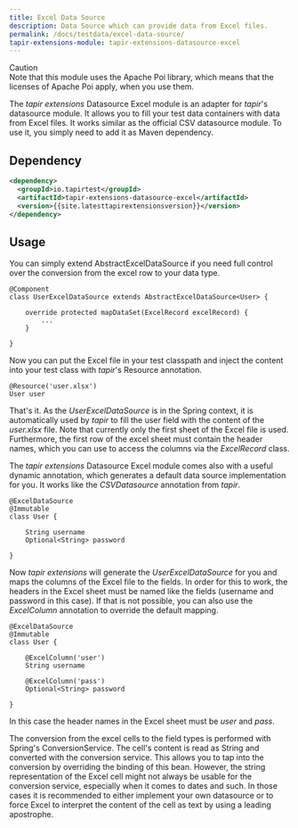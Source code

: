 ```yaml
---
title: Excel Data Source
description: Data Source which can provide data from Excel files.
permalink: /docs/testdata/excel-data-source/
tapir-extensions-module: tapir-extensions-datasource-excel
---
```


<div class="panel panel-warning">
  <div class="panel-heading">
    <div class="panel-title"><span class="fas fa-exclamation-circle"></span> Caution</div>
  </div>
  <div class="panel-body">
  Note that this module uses the Apache Poi library, which means that the licenses of Apache Poi apply, when you use them.
  </div>
</div>

The *tapir extensions* Datasource Excel module is an adapter for *tapir*'s datasource module. It allows you to fill your test data containers with data from Excel files. It works similar as the official CSV datasource module. To use it, you simply need to add it as Maven dependency.

## Dependency

``` xml
<dependency>
  <groupId>io.tapirtest</groupId>
  <artifactId>tapir-extensions-datasource-excel</artifactId>
  <version>{{site.latesttapirextensionsversion}}</version>
</dependency>
```

## Usage

You can simply extend AbstractExcelDataSource if you need full control over the conversion from the excel row to your data type.

``` xtend
@Component
class UserExcelDataSource extends AbstractExcelDataSource<User> {

	override protected mapDataSet(ExcelRecord excelRecord) {
		...
	}

}
```

Now you can put the Excel file in your test classpath and inject the content into your test class with *tapir*'s Resource annotation.

``` xtend
@Resource('user.xlsx')
User user
```

That's it. As the *UserExcelDataSource* is in the Spring context, it is automatically used by *tapir* to fill the user field with the content of the *user.xlsx* file. Note that currently only the first sheet of the Excel file is used. Furthermore, the first row of the excel sheet must contain the header names, which you can use to access the columns via the *ExcelRecord* class.

The *tapir extensions* Datasource Excel module comes also with a useful dynamic annotation, which generates a default data source implementation for you. It works like the *CSVDatasource* annotation from *tapir*.

``` xtend
@ExcelDataSource
@Immutable
class User {

	String username
	Optional<String> password

}
```

Now *tapir extensions* will generate the *UserExcelDataSource* for you and maps the columns of the Excel file to the fields. In order for this to work, the headers in the Excel sheet must be named like the fields (username and password in this case). If that is not possible, you can also use the *ExcelColumn* annotation to override the default mapping.

``` xtend
@ExcelDataSource
@Immutable
class User {

	@ExcelColumn('user')
	String username

	@ExcelColumn('pass')
	Optional<String> password

}
```

In this case the header names in the Excel sheet must be *user* and *pass*.

The conversion from the excel cells to the field types is performed with Spring's ConversionService. The cell's content is read as String and converted with the conversion service. This allows you to tap into the conversion by overriding the binding of this bean. However, the string representation of the Excel cell might not always be usable for the conversion service, especially when it comes to dates and such. In those cases it is recommended to either implement your own datasource or to force Excel to interpret the content of the cell as text by using a leading apostrophe.
